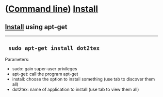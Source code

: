 














([Command line](Cl.htm)) [Install](ClInstall.htm)
=================================================











[Install](ClInstall.htm) using apt-get
--------------------------------------



  ---------------------------------
  ` sudo apt-get install dot2tex`
  ---------------------------------



Parameters:

-   sudo: gain super-user privileges
-   apt-get: call the program apt-get
-   install: choose the option to install something (use tab to discover
    them all)
-   dot2tex: name of application to install (use tab to view them all)



















